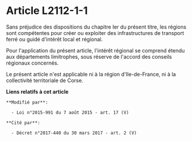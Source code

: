 # Article L2112-1-1

Sans préjudice des dispositions du chapitre Ier du présent titre, les régions sont compétentes pour créer ou exploiter des
infrastructures de transport ferré ou guidé d'intérêt local et  régional.

Pour l'application du présent article, l'intérêt régional se comprend étendu aux départements limitrophes, sous réserve de
l'accord des conseils régionaux concernés.

Le présent article n'est applicable ni à la région d'Ile-de-France, ni à la collectivité territoriale de Corse.

**Liens relatifs à cet article**

	**Modifié par**:

	  - Loi n°2015-991 du 7 août 2015 - art. 17 (V)

	**Cité par**:

	  - Décret n°2017-440 du 30 mars 2017 - art. 2 (V)
